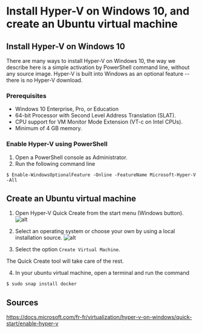 # Install Hyper-V on Windows 10, and create an Ubuntu virtual machine

## Install Hyper-V on Windows 10
There are many ways to install Hyper-V on Windows 10, the way we describe here is a simple activation by PowerShell command line, without any source image.
Hyper-V is built into Windows as an optional feature -- there is no Hyper-V download.

### Prerequisites
   * Windows 10 Enterprise, Pro, or Education
   * 64-bit Processor with Second Level Address Translation (SLAT).
   * CPU support for VM Monitor Mode Extension (VT-c on Intel CPUs).
   * Minimum of 4 GB memory.

### Enable Hyper-V using PowerShell
1. Open a PowerShell console as Administrator.
2. Run the following command line
```
$ Enable-WindowsOptionalFeature -Online -FeatureName Microsoft-Hyper-V -All
```

## Create an Ubuntu virtual machine
1. Open Hyper-V Quick Create from the start menu (Windows button).
   ![alt](https://docs.microsoft.com/en-us/virtualization/hyper-v-on-windows/quick-start/media/quick-create-start-menu.png)
   
2. Select an operating system or choose your own by using a local installation source.
   ![alt](https://docs.microsoft.com/en-us/virtualization/hyper-v-on-windows/quick-start/media/vmgallery.png)

3. Select the option `Create Virtual Machine`.
   
The Quick Create tool will take care of the rest.

4. In your ubuntu virtual machine, open a terminal and run the command
```
$ sudo snap install docker
```

## Sources
https://docs.microsoft.com/fr-fr/virtualization/hyper-v-on-windows/quick-start/enable-hyper-v